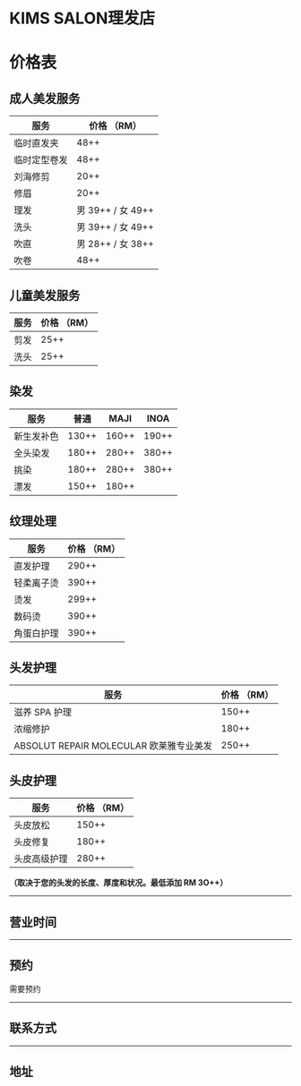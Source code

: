 ﻿# KIMS SALON理发店

# 价格表

## 成人美发服务

|**服务**  |  **价格 （RM）**|
|--|--|
| 临时直发夹 |  48++|
| 临时定型卷发 | 48++ |
|  刘海修剪|  20++|
| 修眉 | 20++ |
| 理发 | 男 39++ / 女 49++ |
|洗头  |  男 39++ / 女 49++|
| 吹直 | 男 28++ / 女 38++ |
| 吹卷 | 48++ |

## 儿童美发服务

|**服务**  |  **价格 （RM）**|
|--|--|
| 剪发 | 25++|
| 洗头 | 25++|

## 染发

| **服务** |**普通**  | **MAJI**  |**INOA**  |
|--|--|--|--|
|  新生发补色| 130++ | 160++  |  190++|
| 全头染发 | 180++ | 280++  | 380++ |
| 挑染 |180++ | 280++  | 380++ |
|  漂发| 150++ |  180++ |  |

## 纹理处理

|**服务**  |  **价格 （RM）**|
|--|--|
| 直发护理 |  290++|
| 轻柔离子烫 | 390++ |
|  烫发 | 299++|
| 数码烫 | 390++ |
| 角蛋白护理 | 390++|

## 头发护理

|**服务**  |  **价格 （RM）**|
|--|--|
|滋养 SPA 护理 |  150++|
| 浓缩修护 | 180++ |
|  ABSOLUT REPAIR MOLECULAR 欧莱雅专业美发 | 250++|

## 头皮护理

|**服务**  |  **价格 （RM）**|
|--|--|
|头皮放松 |  150++|
| 头皮修复 | 180++ |
|  头皮高级护理 | 280++|


**（取决于您的头发的长度、厚度和状况。最低添加 RM 3O++）**

----------

## 营业时间

----------

## 预约

需要预约

----------

## 联系方式

----------

## 地址
